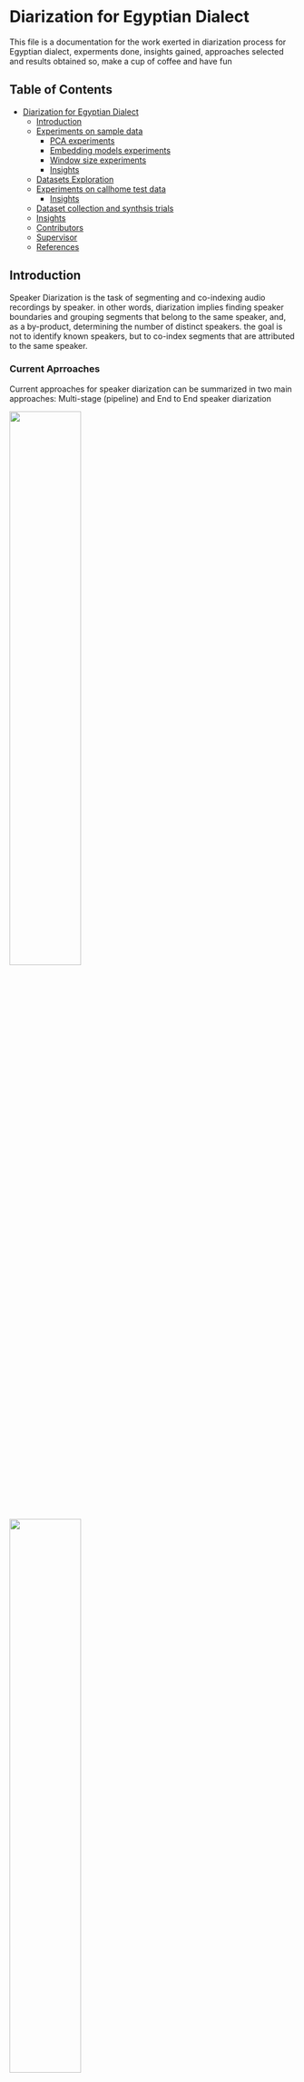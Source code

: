 # <a name="diarization-for-egyptian-dialect"></a> Diarization for Egyptian Dialect

This file is a documentation for the work exerted in diarization process for Egyptian dialect, experments done, insights gained, approaches selected and results obtained so, make a cup of coffee and have fun


## Table of Contents
- [Diarization for Egyptian Dialect](#diarization-for-egyptian-dialect)
  * [Introduction](#introduction)
  * [Experiments on sample data](#experiment-sample-data)
    + [PCA experiments](#pca-experiments)
    + [Embedding models experiments](#embedding-models-experiments)
    + [Window size experiments](#window-size-experiments)
    + [Insights](#insights)
  * [Datasets Exploration](#datasets-exploration)
  * [Experiments on callhome test data](#experiments-callhome)
    + [Insights](#insights)
  * [Dataset collection and synthsis trials](#dataset-collection-synthsis-trials)
  * [Insights](#insights)
  * [Contributors](#contributors)
  * [Supervisor](#supervisor)
  * [References](#references)
 
## <a name="introduction"></a> Introduction
Speaker Diarization is the task of segmenting and co-indexing audio recordings by speaker. in other words, diarization implies finding speaker boundaries and grouping segments that belong to the same speaker, and, as a by-product, determining the number of distinct speakers. the goal is not to identify known speakers, but to co-index segments that are attributed to the same speaker.

### Current Aprroaches
Current approaches for speaker diarization can be summarized in two main approaches: Multi-stage (pipeline) and End to End speaker diarization
<div>
<img src = "https://github.com/user-attachments/assets/ab612ca6-de15-4a76-a9fc-4f8a0a794e0b" width="50%">
<img src = "https://github.com/user-attachments/assets/f7ff23d0-d29b-4fac-9362-d69c54bd903f" width="50%">
</div>

Having a scarcity in the arabic rather than the eqyptian training data and finding that the End to end approach is still not mature, we managed to go through a multi-stage (pipeline) approach 

We started with an initial pipline having the following components:
  * Whisper large model for speech activity and change detection: it outputs the starts and ends of the audio segments to extract the embedding
  * Ecapa speech embedding model
  * Agglomorative Clustering where the number of speakers must be known in advance

## <a name="experiments-sample-data"></a> Experiments on sample data
We constructed our first experiments on the provided sample audio with its correponding annotation.

### <a name="pca-experiments"></a> PCA experiments
First we conducted an experiment testing the pipeline performance on different clustering algorithms with and without PCA
The pipeline with pca refers to doing principle component analysis (PCA) on the generated embeddings by the embedding model before doing the clustering

The results in the table represents the DER value without overlap
|       | Agglomorative     | Mean Shift      | DBscan    |
|-------|-------------------|-----------------|-----------|
| without PCA  | 0.265  | 0.416  | 0.416  |
| with PCA  | 0.272  | 0.275  | 0.261  | 

### <a name="embedding-models-experiments"></a> Embedding Models experiments
We then conducted an experiment testing different embedding models performance including (speakerverification_en_titanet_large, spkrec-ecapa-voxceleb, wespeaker-voxceleb-resnet34-LM) and combinations between them
In this experiment we used Agglomorative clustering with number of clusters computed using Automated Elbow method

|    | Tita Net   | Ecapa   | ResNet34   | Tita Net and Ecapa   | Tita Net and RestNet34   |  Ecapa and ResNet34  |
|----|------------|------------|------------|------------|------------|------------|
| DER with Overlap | 0.252 | 0.237 | 0.271 | 0.229 | 0.251 | 0.243 |
| DER without Overlap | 0.249 | 0.233 | 0.268 | 0.226 | 0.248 | 0.239 |

Some Qualitative Results for each model:

<table>
  <tr>
    <td align="center">
      <img src="https://github.com/user-attachments/assets/f50768e6-a7fa-44e8-bf9a-cd4eae682934" width="50%">
      <p>Scatter plot for PCA of the embedding generated by Tita Net</p>
    </td>
    <td align="center">
      <img src="https://github.com/user-attachments/assets/5c5edc51-d926-454d-bc35-a3c58b1e7996" width="50%">
      <p>Scatter plot for the resulted clustering</p>
    </td>
  </tr>
</table>

<table>
  <tr>
    <td align="center">
      <img src="https://github.com/user-attachments/assets/a2ca1f55-0bba-40f9-8399-764837567bc1" width="50%">
      <p>Scatter plot for PCA of the embedding generated by Ecapa</p>
    </td>
    <td align="center">
      <img src="https://github.com/user-attachments/assets/ed1f56ba-e217-4c8e-b7b5-8f0336383258" width="50%">
      <p>Scatter plot for the resulted clustering</p>
    </td>
  </tr>
</table>


<table>
  <tr>
    <td align="center">
      <img src="https://github.com/user-attachments/assets/0ca85df4-89b3-42ea-8d30-f91862fe0113" width="50%">
      <p>Scatter plot for PCA of the embedding generated by ResNet34 Net</p>
    </td>
    <td align="center">
      <img src="https://github.com/user-attachments/assets/2362407b-fabd-4a53-a500-f9eef76bc575" width="50%">
      <p>Scatter plot for the resulted clustering</p>
    </td>
  </tr>
</table>

<table>
  <tr>
    <td align="center">
      <img src="https://github.com/user-attachments/assets/9967c915-0b36-42ff-8035-8ffb5d13c183" width="50%">
      <p>Scatter plot for PCA of the embedding generated by </p>
    </td>
    <td align="center">
      <img src="https://github.com/user-attachments/assets/68e28aa8-b5db-48ec-a4de-e8cf7b829529" width="50%">
      <p>Scatter plot for the resulted clustering</p>
    </td>
  </tr>
</table>

<table>
  <tr>
    <td align="center">
      <img src="https://github.com/user-attachments/assets/f88235e9-3985-4826-a182-8b1f40b008eb" width="50%">
      <p>Scatter plot for PCA of the embedding generated by the concatenation between Tita Net and ResNet34</p>
    </td>
    <td align="center">
      <img src="https://github.com/user-attachments/assets/beab2516-704c-4054-abcb-7a2b04ed414e" width="50%">
      <p>Scatter plot for the resulted clustering</p>
    </td>
  </tr>
</table>

<table>
  <tr>
    <td align="center">
      <img src="https://github.com/user-attachments/assets/8c10c5f9-f02a-4c3f-a61b-85ea3a8bd77c" width="50%">
      <p>Scatter plot for PCA of the embedding generated by the concatenation between Ecapa and ResNet34</p>
    </td>
    <td align="center">
      <img src="https://github.com/user-attachments/assets/269fd340-61a2-4cf1-b892-1cde1ab84dd0" width="50%">
      <p>Scatter plot for the resulted clustering</p>
    </td>
  </tr>
</table>

### <a name="window-size-experiments"></a> Window size experiments
We conducted another experiment trying to fix the window size and compared it to the segments generated by whisper large model.
We used TitaNet as our embedding model


|    | 0.5 sec   | 1 sec   | 2 sec   | 3 sec | 4 sec | whisper segments |
|----|------------|------------|------------|------------|------------|------------|
| DER with Overlap | 0.323 | 0.257 | 0.257 | 0.290 | 0.279 | 0.252 |
| DER without Overlap | 0.320 | 0.254 | 0.252 | 0.285 | 0.275 | 0.249 |

Some qualitative for each window size

<table>
  <tr>
    <td align="center">
      <img src="https://github.com/user-attachments/assets/c5e8018e-d8af-4fe6-b1b4-a944deb20873" width="50%">
      <p>ws = 4 sec </p>
    </td>
       <td align="center">
      <img src="https://github.com/user-attachments/assets/4d443fce-c306-4c1e-88ab-cdbde1f7358c" width="50%">
      <p>ws = 4 sec </p>
    </td>
  </tr>
</table>

<table>
  <tr>
    <td align="center">
      <img src="https://github.com/user-attachments/assets/b4f52662-6e5d-4e0b-913d-a78b5e935e08" width="50%">
      <p>ws = 3 sec</p>
    </td>
    <td align="center">
      <img src="https://github.com/user-attachments/assets/d586e2df-2297-4a1e-88bd-b46332eda1a6" width="50%">
      <p>ws = 3 sec</p>
    </td>
  </tr>
</table>

<table>
  <tr>
   <td align="center">
      <img src="https://github.com/user-attachments/assets/6cfbf280-470f-41df-948f-dbfb760e31ef" width="50%">
      <p>ws = 2 sec</p>
    </td>
       <td align="center">
      <img src="https://github.com/user-attachments/assets/724f2a59-c0ff-4f79-8b03-edc65dbc92ae" width="50%">
      <p>ws = 2 sec</p>
    </td>
  </tr>
</table>

<table>
  <tr>
   <td align="center">
      <img src="https://github.com/user-attachments/assets/f14a75aa-842a-4941-8480-b8d5f9174034" width="50%">
      <p>ws = 1 sec</p>
    </td>
       <td align="center">
      <img src="https://github.com/user-attachments/assets/5cb4bc3e-859e-48c1-893d-503639ae3ac7" width="50%">
      <p>ws = 1 sec</p>
    </td>
  </tr>
</table>

<table>
  <tr>
      <td align="center">
      <img src="https://github.com/user-attachments/assets/913a1c84-b4bb-48e5-bb7c-90d2d177526e" width="50%">
      <p>ws = 0.5 sec</p>
    </td>
      <td align="center">
      <img src="https://github.com/user-attachments/assets/8efdfc3f-142b-4a2d-bd54-3185188055ee" width="50%">
      <p>ws = 0.5 sec</p>
    </td>
     </tr>
</table>

### <a name="insights"></a> Insights
According to the initial experiments on the sample data we can conclude the following 
  * Using the components generated by the PCA enhances the results of the clustering algorithm
  * The best speaker embeddings was generated from the combination of Tita net with Ecapa
  * Using the segments generated by whisper large model overperform using fixed size window


## <a name="datasets-exploration"></a> Datasets Exploration

## <a name="experiments-callhome"></a> Experiments on callhome test data

### <a name="insights"></a> Insights

## <a name="dataset-collection-synthsis-trials"></a> Dataset collection and synthsis trials

## <a name="insights"></a> Insights
  
## Contributors
- [Abdelrahman Elnenaey](https://github.com/AbdelrhmanElnenaey)
- [Rana Barakat](https://github.com/ranabarakat)
- [Louai Zahran](https://github.com/LouaiZahran)

## Supervisor
- [Ismail El-Yamany](https://github.com/IsmailElYamany)

## References
- [Improving Diarization Robustness using Diversification, Randomization and the DOVER Algorithm](https://arxiv.org/abs/1910.11691)
